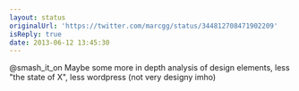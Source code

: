 ```yaml
---
layout: status
originalUrl: 'https://twitter.com/marcgg/status/344812708471902209'
isReply: true
date: 2013-06-12 13:45:30
---
```


@smash_it_on Maybe some more in depth analysis of design elements, less "the state of X", less wordpress (not very designy imho)
